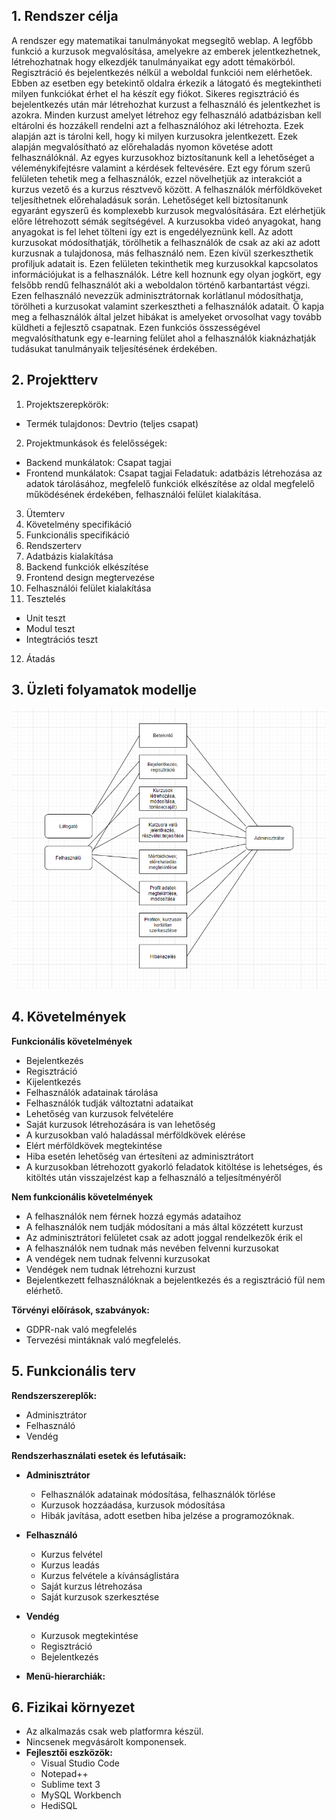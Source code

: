 ## 1. Rendszer célja

A rendszer egy matematikai tanulmányokat megsegítő weblap. A legfőbb funkció a kurzusok megvalósítása, amelyekre az emberek jelentkezhetnek, létrehozhatnak hogy elkezdjék tanulmányaikat egy adott témakörból. Regisztráció és bejelentkezés nélkül a weboldal funkciói nem elérhetőek. Ebben az esetben egy betekintő oldalra érkezik a látogató és megtekintheti milyen funkciókat érhet el ha készít egy fiókot. Sikeres regisztráció és bejelentkezés után már létrehozhat kurzust a felhasználó és jelentkezhet is azokra. Minden kurzust amelyet létrehoz egy felhasználó adatbázisban kell eltárolni és hozzákell rendelni azt a felhasználóhoz aki létrehozta. Ezek alapján azt is tárolni kell, hogy ki milyen kurzusokra jelentkezett. Ezek alapján megvalósítható az előrehaladás nyomon követése adott felhasználóknál. Az egyes kurzusokhoz biztosítanunk kell a lehetőséget a véleménykifejtésre valamint a kérdések feltevésére. Ezt egy fórum szerű felületen tehetik meg a felhasználók, ezzel növelhetjük az interakciót a kurzus vezető és a kurzus résztvevő között. A felhasználók mérföldköveket teljesíthetnek előrehaladásuk során. Lehetőséget kell biztosítanunk egyaránt egyszerű és komplexebb kurzusok megvalósítására. Ezt elérhetjük előre létrehozott sémák segítségével. A kurzusokba videó anyagokat, hang anyagokat is fel lehet tölteni így ezt is engedélyeznünk kell. Az adott kurzusokat módosíthatják, törölhetik a felhasználók de csak az aki az adott kurzusnak a tulajdonosa, más felhasználó nem. Ezen kívül szerkeszthetik profiljuk adatait is. Ezen felületen tekinthetik meg kurzusokkal kapcsolatos információjukat is a felhasználók. Létre kell hoznunk egy olyan jogkört, egy felsőbb rendű felhasználót aki a weboldalon történő karbantartást végzi. Ezen felhasználó nevezzük adminisztrátornak korlátlanul módosíthatja, törölheti a kurzusokat valamint szerkesztheti a felhasználók adatait. Ő kapja meg a felhasználók által jelzet hibákat is amelyeket orvosolhat vagy tovább küldheti a fejlesztő csapatnak. Ezen funkciós összességével megvalósíthatunk egy e-learning felület ahol a felhasználók kiaknázhatják tudásukat tanulmányaik teljesítésének érdekében.

## 2. Projektterv

1. Projektszerepkörök:
  - Termék tulajdonos: Devtrio (teljes csapat)
2. Projektmunkások és felelősségek:
  - Backend munkálatok: Csapat tagjai
  - Frontend munkálatok: Csapat tagjai Feladatuk: adatbázis létrehozása az adatok tárolásához, megfelelő funkciók elkészítése az oldal megfelelő működésének érdekében, felhasználói felület kialakítása.
3. Ütemterv
4. Követelmény specifikáció
5. Funkcionális specifikáció
6. Rendszerterv
7. Adatbázis kialakítása
8. Backend funkciók elkészítése
9. Frontend design megtervezése
10. Felhasználói felület kialakítása
11. Tesztelés
  - Unit teszt
  - Modul teszt
  - Integtrációs teszt
12. Átadás

## 3. Üzleti folyamatok modellje

![Üzleti modell](../Documentation/Images/rendszertervkep.PNG)

## 4. Követelmények

**Funkcionális követelmények**
  - Bejelentkezés
  - Regisztráció
  - Kijelentkezés
  - Felhasználók adatainak tárolása
  - Felhasználók tudják változtatni adataikat
  - Lehetőség van kurzusok felvételére
  - Saját kurzusok létrehozására is van lehetőség
  - A kurzusokban való haladással mérföldkövek elérése
  - Elért mérföldkövek megtekintése
  - Hiba esetén lehetőség van értesíteni az adminisztrátort
  - A kurzusokban létrehozott gyakorló feladatok kitöltése is lehetséges, és kitöltés után visszajelzést kap a felhasználó a teljesítményéről

  **Nem funkcionális követelmények**
  - A felhasználók nem férnek hozzá egymás adataihoz
  - A felhasználók nem tudják módosítani a más által közzétett kurzust
  - Az adminisztrátori felületet csak az adott joggal rendelkezők érik el
  - A felhasználók nem tudnak más nevében felvenni kurzusokat
  - A vendégek nem tudnak felvenni kurzusokat
  - Vendégek nem tudnak létrehozni kurzust
  - Bejelentkezett felhasználóknak a bejelentkezés és a regisztráció fül nem elérhető.

  **Törvényi előírások, szabványok:**
  - GDPR-nak való megfelelés
  - Tervezési mintáknak való megfelelés.

  ## 5. Funkcionális terv

  **Rendszerszereplők:**
  - Adminisztrátor
  - Felhasználó
  - Vendég

  **Rendszerhasználati esetek és lefutásaik:**
  - **Adminisztrátor**
    - Felhasználók adatainak módosítása, felhasználók törlése
    - Kurzusok hozzáadása, kurzusok módosítása
    - Hibák javítása, adott esetben hiba jelzése a programozóknak.
  - **Felhasználó**
    - Kurzus felvétel
    - Kurzus leadás
    - Kurzus felvétele a kívánságlistára
    - Saját kurzus létrehozása
    - Saját kurzusok szerkesztése

  - **Vendég**
    - Kurzusok megtekintése
    - Regisztráció
    - Bejelentkezés

  - **Menü-hierarchiák:**

## 6. Fizikai környezet
  - Az alkalmazás csak web platformra készül.
  - Nincsenek megvásárolt komponensek.
  - **Fejlesztői eszközök:**
    - Visual Studio Code
    - Notepad++
    - Sublime text 3
    - MySQL Workbench
    - HediSQL 

